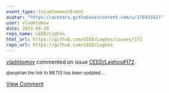 ```yaml
---
event_type: IssueCommentEvent
avatar: "https://avatars.githubusercontent.com/u/17843342?"
user: vladotomov
date: 2023-04-28
repo_name: CEED/Laghos
html_url: https://github.com/CEED/Laghos/issues/172
repo_url: https://github.com/CEED/Laghos
---
```


<a href='https://github.com/vladotomov' target='_blank'>vladotomov</a> commented on issue <a href='https://github.com/CEED/Laghos/issues/172' target='_blank'>CEED/Laghos#172</a>.

<small>@wyphan the link to METIS has been updated....</small>

<a href='https://github.com/CEED/Laghos/issues/172' target='_blank'>View Comment</a>